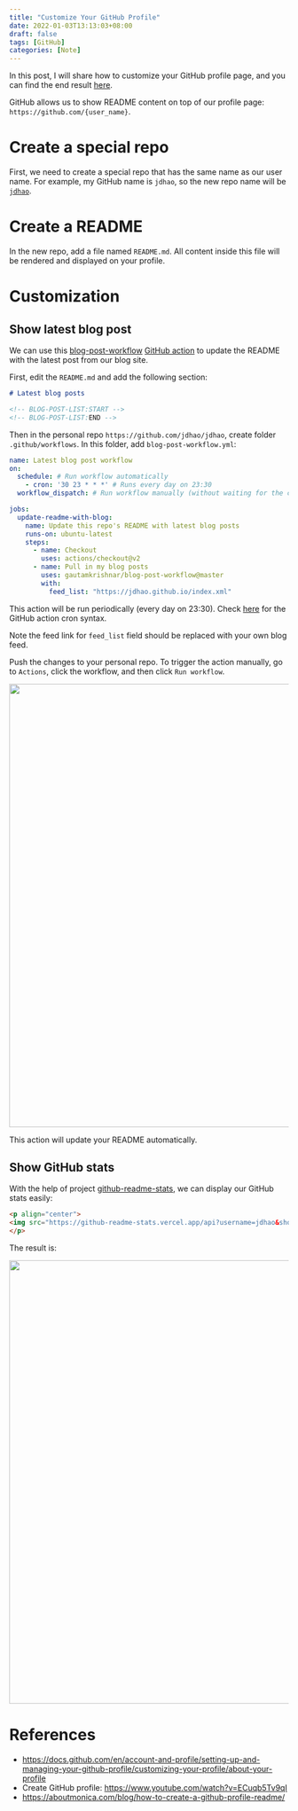 ```yaml
---
title: "Customize Your GitHub Profile"
date: 2022-01-03T13:13:03+08:00
draft: false
tags: [GitHub]
categories: [Note]
---
```


In this post, I will share how to customize your GitHub profile page,
and you can find the end result [here](https://github.com/jdhao).

<!--more-->

GitHub allows us to show README content on top of our profile page: `https://github.com/{user_name}`.

# Create a special repo

First, we need to create a special repo that has the same name as our user name.
For example, my GitHub name is `jdhao`, so the new repo name will be [`jdhao`](https://github.com/jdhao/jdhao).

# Create a README

In the new repo, add a file named `README.md`.
All content inside this file will be rendered and displayed on your profile.

# Customization

## Show latest blog post

We can use this [blog-post-workflow](https://github.com/gautamkrishnar/blog-post-workflow) [GitHub action](https://github.com/features/actions) to update the README with the latest post from our blog site.

First, edit the `README.md` and add the following section:

```markdown
# Latest blog posts

<!-- BLOG-POST-LIST:START -->
<!-- BLOG-POST-LIST:END -->
```

Then in the personal repo `https://github.com/jdhao/jdhao`, create folder `.github/workflows`.
In this folder, add `blog-post-workflow.yml`:

```yaml
name: Latest blog post workflow
on:
  schedule: # Run workflow automatically
    - cron: '30 23 * * *' # Runs every day on 23:30
  workflow_dispatch: # Run workflow manually (without waiting for the cron to be called), through the Github Actions Workflow page directly

jobs:
  update-readme-with-blog:
    name: Update this repo's README with latest blog posts
    runs-on: ubuntu-latest
    steps:
      - name: Checkout
        uses: actions/checkout@v2
      - name: Pull in my blog posts
        uses: gautamkrishnar/blog-post-workflow@master
        with:
          feed_list: "https://jdhao.github.io/index.xml"
```

This action will be run periodically (every day on 23:30). Check [here](https://docs.github.com/en/actions/learn-github-actions/workflow-syntax-for-github-actions#onschedule) for the GitHub action cron syntax.

Note the feed link for `feed_list` field should be replaced with your own blog feed.

Push the changes to your personal repo.
To trigger the action manually, go to `Actions`, click the workflow, and then click `Run workflow`.

<p align="center">
<img src="https://blog-resource-1257868508.file.myqcloud.com/202201031342779.jpg" width="800">
</p>

This action will update your README automatically.

## Show GitHub stats

With the help of project [github-readme-stats](https://github.com/anuraghazra/github-readme-stats), we can display our GitHub stats easily:

```html
<p align="center">
<img src="https://github-readme-stats.vercel.app/api?username=jdhao&show_icons=true&count_private=true&theme=solarized-light&hide_border=true" width="800">
</p>
```

The result is:

<p align="center">
<img src="https://github-readme-stats.vercel.app/api?username=jdhao&show_icons=true&count_private=true&theme=solarized-light&hide_border=true" width="800">
</p>

# References

+ https://docs.github.com/en/account-and-profile/setting-up-and-managing-your-github-profile/customizing-your-profile/about-your-profile
+ Create GitHub profile: https://www.youtube.com/watch?v=ECuqb5Tv9qI
+ https://aboutmonica.com/blog/how-to-create-a-github-profile-readme/

